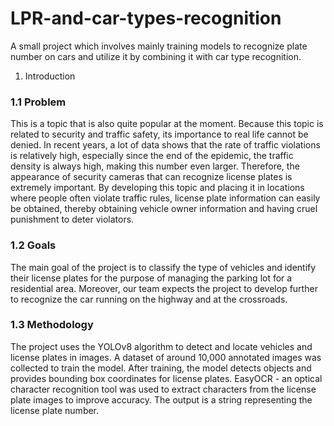 # LPR-and-car-types-recognition
A small project which involves mainly training models to recognize plate number on cars and utilize it by combining it with car type recognition.
1. Introduction

### 1.1 Problem
This is a topic that is also quite popular at the moment. Because this topic is related to security and traffic safety, its importance to real life cannot be denied. In recent years, a lot of data shows that the rate of traffic violations is relatively high, especially since the end of the epidemic, the traffic density is always high, making this number even larger. Therefore, the appearance of security cameras that can recognize license plates is extremely important. By developing this topic and placing it in locations where people often violate traffic rules, license plate information can easily be obtained, thereby obtaining vehicle owner information and having cruel punishment to deter violators.

### 1.2 Goals
The main goal of the project is to classify the type of vehicles and identify their license plates for the purpose of managing the parking lot for a residential area. Moreover, our team expects the project to develop further to recognize the car running on the highway and at the crossroads.

### 1.3 Methodology
The project uses the YOLOv8 algorithm to detect and locate vehicles and license plates in images. A dataset of around 10,000 annotated images was collected to train the model. After training, the model detects objects and provides bounding box coordinates for license plates. EasyOCR - an optical character recognition tool was used to extract characters from the license plate images to improve accuracy. The output is a string representing the license plate number. 


